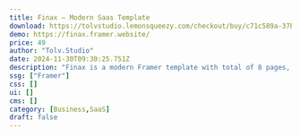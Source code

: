 ```yaml
---
title: Finax — Modern Saas Template
download: https://tolvstudio.lemonsqueezy.com/checkout/buy/c71c589a-37b0-4979-986e-0d7fa54a1273
demo: https://finax.framer.website/
price: 49
author: "Tolv.Studio"
date: 2024-11-30T09:30:25.751Z
description: "Finax is a modern Framer template with total of 8 pages, designed with a focus on delivering the best user experience and attention to detail. It's responsive, SEO-friendly, and features engaging animations to keep your users interested."
ssg: ["Framer"]
css: []
ui: []
cms: []
category: [Business,SaaS]
draft: false
---
```

